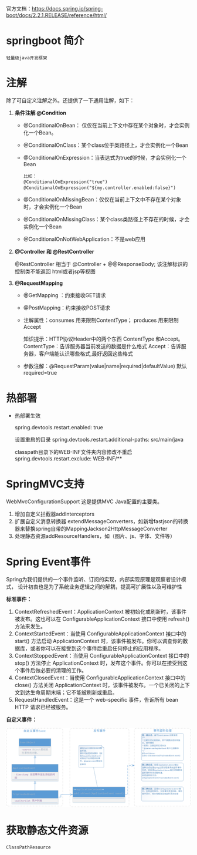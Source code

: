 官方文档：https://docs.spring.io/spring-boot/docs/2.2.1.RELEASE/reference/html/


# springboot 简介
    轻量级java开发框架

# 注解

除了可自定义注解之外。还提供了一下通用注解，如下：

1. **条件注解 @Condition**

   - @ConditionalOnBean： 仅仅在当前上下文中存在某个对象时，才会实例化一个Bean。

   - @ConditionalOnClass：某个class位于类路径上，才会实例化一个Bean

   - @ConditionalOnExpression：当表达式为true的时候，才会实例化一个Bean

     ```
     比如：
     @ConditionalOnExpression("true")
     @ConditionalOnExpression("${my.controller.enabled:false}")
     ```

   - @ConditionalOnMissingBean：仅仅在当前上下文中不存在某个对象时，才会实例化一个Bean

   - @ConditionalOnMissingClass：某个class类路径上不存在的时候，才会实例化一个Bean

   - @ConditionalOnNotWebApplication：不是web应用

2. **@Controller 和 @RestController**

   @RestController 相当于 @Controller + @@ResponseBody; 
    该注解标识的控制类不能返回 html或者jsp等视图 

3. **@RequestMapping**

   - @GetMapping ：约束接收GET请求

   - @PostMapping：约束接收POST请求

   - 注解属性：consumes 用来限制ContentType； 
         	            produces 用来限制Accept   

     知识提示：HTTP协议Header中的两个东西 ContentType 和Accept。
             ContentType：告诉服务器当前发送的数据是什么格式
             Accept：告诉服务器，客户端能认识哪些格式,最好返回这些格式

   - 参数注解：@RequestParam(value|name|required|defaultValue) 默认required=true 	    

# 热部署

-  热部署生效

    spring.devtools.restart.enabled: true
    
    设置重启的目录
    spring.devtools.restart.additional-paths: src/main/java
    
    classpath目录下的WEB-INF文件夹内容修改不重启
    spring.devtools.restart.exclude: WEB-INF/**

# SpringMVC支持

WebMvcConfigurationSupport 这是提供MVC  Java配置的主要类。

1. 增加自定义拦截器addInterceptors
2. 扩展自定义消息转换器 extendMessageConverters，如新增fastjson的转换器来替换spring自带的MappingJackson2HttpMessageConverter
3. 处理静态资源addResourceHandlers，如（图片、js、字体、文件等）

# Spring Event事件

Spring为我们提供的一个事件监听、订阅的实现，内部实现原理是观察者设计模式，
设计初衷也是为了系统业务逻辑之间的解耦，提高可扩展性以及可维护性

**标准事件：**

1. ContextRefreshedEvent：ApplicationContext 被初始化或刷新时，该事件被发布。这也可以在 ConfigurableApplicationContext 接口中使用 refresh() 方法来发生。
2. ContextStartedEvent：当使用 ConfigurableApplicationContext 接口中的start() 方法启动 ApplicationContext 时，该事件被发布。你可以调查你的数据库，或者你可以在接受到这个事件后重启任何停止的应用程序。
3. ContextStoppedEvent：当使用 ConfigurableApplicationContext 接口中的stop() 方法停止 ApplicationContext 时，发布这个事件。你可以在接受到这个事件后做必要的清理的工作。
4. ContextClosedEvent：当使用 ConfigurableApplicationContext 接口中的close() 方法关闭 ApplicationContext 时，该事件被发布。一个已关闭的上下文到达生命周期末端；它不能被刷新或重启。
5. RequestHandledEvent：这是一个 web-specific 事件，告诉所有 bean HTTP 请求已经被服务。

**自定义事件：**

![](../image/springboot/springboot_event.png)



# 获取静态文件资源

```
ClassPathResource
```

